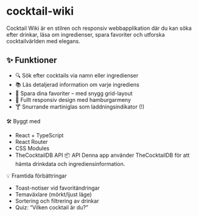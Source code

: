 # cocktail-wiki

Cocktail Wiki är en stilren och responsiv webbapplikation där du kan söka efter drinkar, läsa om ingredienser, spara favoriter och utforska cocktailvärlden med elegans.

## ✨ Funktioner

- 🔍 Sök efter cocktails via namn eller ingredienser
- 📚 Läs detaljerad information om varje ingrediens
- 💖 Spara dina favoriter – med snygg grid-layout
- 📱 Fullt responsiv design med hamburgarmeny
- 🍸 Snurrande martiniglas som laddningsindikator (!)

🛠️ Byggt med
- React + TypeScript
- React Router
- CSS Modules
- TheCocktailDB API
📦 API
Denna app använder TheCocktailDB för att hämta drinkdata och ingrediensinformation.

💡 Framtida förbättringar
- Toast-notiser vid favoritändringar
- Temaväxlare (mörkt/ljust läge)
- Sortering och filtrering av drinkar
- Quiz: “Vilken cocktail är du?”
